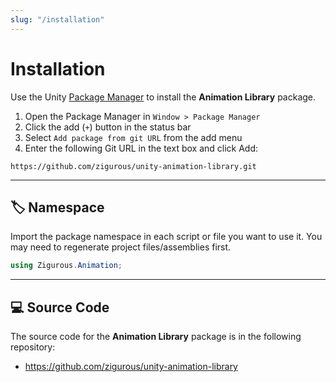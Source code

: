 ```yaml
---
slug: "/installation"
---
```


# Installation

Use the Unity [Package Manager](https://docs.unity3d.com/Manual/upm-ui.html) to install the **Animation Library** package.

1. Open the Package Manager in `Window > Package Manager`
2. Click the add (`+`) button in the status bar
3. Select `Add package from git URL` from the add menu
4. Enter the following Git URL in the text box and click Add:

```http
https://github.com/zigurous/unity-animation-library.git
```

<hr/>

## 🏷️ Namespace

Import the package namespace in each script or file you want to use it. You may need to regenerate project files/assemblies first.

```csharp
using Zigurous.Animation;
```

<hr/>

## 💻 Source Code

The source code for the **Animation Library** package is in the following repository:

- https://github.com/zigurous/unity-animation-library
